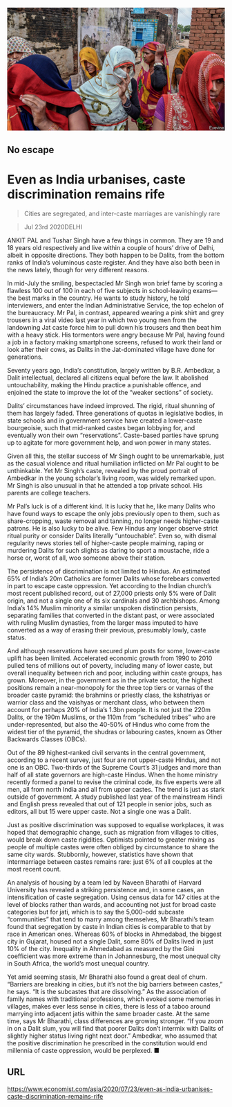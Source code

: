 ![](./images/20200725_ASP006_0.jpg)

## No escape

# Even as India urbanises, caste discrimination remains rife

> Cities are segregated, and inter-caste marriages are vanishingly rare

> Jul 23rd 2020DELHI

ANKIT PAL and Tushar Singh have a few things in common. They are 19 and 18 years old respectively and live within a couple of hours’ drive of Delhi, albeit in opposite directions. They both happen to be Dalits, from the bottom ranks of India’s voluminous caste register. And they have also both been in the news lately, though for very different reasons.

In mid-July the smiling, bespectacled Mr Singh won brief fame by scoring a flawless 100 out of 100 in each of five subjects in school-leaving exams—the best marks in the country. He wants to study history, he told interviewers, and enter the Indian Administrative Service, the top echelon of the bureaucracy. Mr Pal, in contrast, appeared wearing a pink shirt and grey trousers in a viral video last year in which two young men from the landowning Jat caste force him to pull down his trousers and then beat him with a heavy stick. His tormentors were angry because Mr Pal, having found a job in a factory making smartphone screens, refused to work their land or look after their cows, as Dalits in the Jat-dominated village have done for generations.

Seventy years ago, India’s constitution, largely written by B.R. Ambedkar, a Dalit intellectual, declared all citizens equal before the law. It abolished untouchability, making the Hindu practice a punishable offence, and enjoined the state to improve the lot of the “weaker sections” of society.

Dalits’ circumstances have indeed improved. The rigid, ritual shunning of them has largely faded. Three generations of quotas in legislative bodies, in state schools and in government service have created a lower-caste bourgeoisie, such that mid-ranked castes began lobbying for, and eventually won their own “reservations”. Caste-based parties have sprung up to agitate for more government help, and won power in many states.

Given all this, the stellar success of Mr Singh ought to be unremarkable, just as the casual violence and ritual humiliation inflicted on Mr Pal ought to be unthinkable. Yet Mr Singh’s caste, revealed by the proud portrait of Ambedkar in the young scholar’s living room, was widely remarked upon. Mr Singh is also unusual in that he attended a top private school. His parents are college teachers.

Mr Pal’s luck is of a different kind. It is lucky that he, like many Dalits who have found ways to escape the only jobs previously open to them, such as share-cropping, waste removal and tanning, no longer needs higher-caste patrons. He is also lucky to be alive. Few Hindus any longer observe strict ritual purity or consider Dalits literally “untouchable”. Even so, with dismal regularity news stories tell of higher-caste people maiming, raping or murdering Dalits for such slights as daring to sport a moustache, ride a horse or, worst of all, woo someone above their station.

The persistence of discrimination is not limited to Hindus. An estimated 65% of India’s 20m Catholics are former Dalits whose forebears converted in part to escape caste oppression. Yet according to the Indian church’s most recent published record, out of 27,000 priests only 5% were of Dalit origin, and not a single one of its six cardinals and 30 archbishops. Among India’s 14% Muslim minority a similar unspoken distinction persists, separating families that converted in the distant past, or were associated with ruling Muslim dynasties, from the larger mass imputed to have converted as a way of erasing their previous, presumably lowly, caste status.

And although reservations have secured plum posts for some, lower-caste uplift has been limited. Accelerated economic growth from 1990 to 2010 pulled tens of millions out of poverty, including many of lower caste, but overall inequality between rich and poor, including within caste groups, has grown. Moreover, in the government as in the private sector, the highest positions remain a near-monopoly for the three top tiers or varnas of the broader caste pyramid: the brahmins or priestly class, the kshatriyas or warrior class and the vaishyas or merchant class, who between them account for perhaps 20% of India’s 1.3bn people. It is not just the 220m Dalits, or the 190m Muslims, or the 110m from “scheduled tribes” who are under-represented, but also the 40-50% of Hindus who come from the widest tier of the pyramid, the shudras or labouring castes, known as Other Backwards Classes (OBCs).

Out of the 89 highest-ranked civil servants in the central government, according to a recent survey, just four are not upper-caste Hindus, and not one is an OBC. Two-thirds of the Supreme Court’s 31 judges and more than half of all state governors are high-caste Hindus. When the home ministry recently formed a panel to revise the criminal code, its five experts were all men, all from north India and all from upper castes. The trend is just as stark outside of government. A study published last year of the mainstream Hindi and English press revealed that out of 121 people in senior jobs, such as editors, all but 15 were upper caste. Not a single one was a Dalit.

Just as positive discrimination was supposed to equalise workplaces, it was hoped that demographic change, such as migration from villages to cities, would break down caste rigidities. Optimists pointed to greater mixing as people of multiple castes were often obliged by circumstance to share the same city wards. Stubbornly, however, statistics have shown that intermarriage between castes remains rare: just 6% of all couples at the most recent count.

An analysis of housing by a team led by Naveen Bharathi of Harvard University has revealed a striking persistence and, in some cases, an intensification of caste segregation. Using census data for 147 cities at the level of blocks rather than wards, and accounting not just for broad caste categories but for jati, which is to say the 5,000-odd subcaste “communities” that tend to marry among themselves, Mr Bharathi’s team found that segregation by caste in Indian cities is comparable to that by race in American ones. Whereas 60% of blocks in Ahmedabad, the biggest city in Gujarat, housed not a single Dalit, some 80% of Dalits lived in just 10% of the city. Inequality in Ahmedabad as measured by the Gini coefficient was more extreme than in Johannesburg, the most unequal city in South Africa, the world’s most unequal country.

Yet amid seeming stasis, Mr Bharathi also found a great deal of churn. “Barriers are breaking in cities, but it’s not the big barriers between castes,” he says. “It is the subcastes that are dissolving.” As the association of family names with traditional professions, which evoked some memories in villages, makes ever less sense in cities, there is less of a taboo around marrying into adjacent jatis within the same broader caste. At the same time, says Mr Bharathi, class differences are growing stronger. “If you zoom in on a Dalit slum, you will find that poorer Dalits don’t intermix with Dalits of slightly higher status living right next door.” Ambedkar, who assumed that the positive discrimination he prescribed in the constitution would end millennia of caste oppression, would be perplexed. ■

## URL

https://www.economist.com/asia/2020/07/23/even-as-india-urbanises-caste-discrimination-remains-rife
